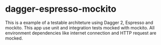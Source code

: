 # dagger-espresso-mockito
This is a example of a testable architeture using Dagger 2, Espresso and mockito.
This app use unit and integration tests mocked with mockito. All environment dependencies like internet connection and HTTP request are mocked. 
